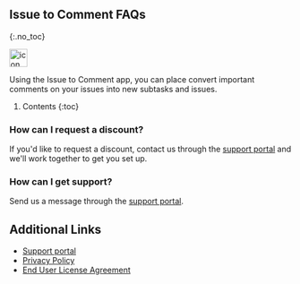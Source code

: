 ## Issue to Comment FAQs
{:.no_toc}

<img alt="icon" src="{{ 'assets/comment-to-issue-icon.svg' | relative_url }}" width="32" height="32"/> 

Using the Issue to Comment app, you can place convert important comments on your issues into new subtasks and issues.

1. Contents
{:toc}

### How can I request a discount?
If you'd like to request a discount, contact us through the [support portal](https://firstdawnllc.atlassian.net/servicedesk/customer/portal/1) and we'll work together to get you set up.

### How can I get support?
Send us a message through the [support portal](https://firstdawnllc.atlassian.net/servicedesk/customer/portal/1).

## Additional Links
- [Support portal](https://firstdawnllc.atlassian.net/servicedesk/customer/portal/1)
- [Privacy Policy](/issue-to-comment-privacy)
- [End User License Agreement](issue-to-comment-eula)
